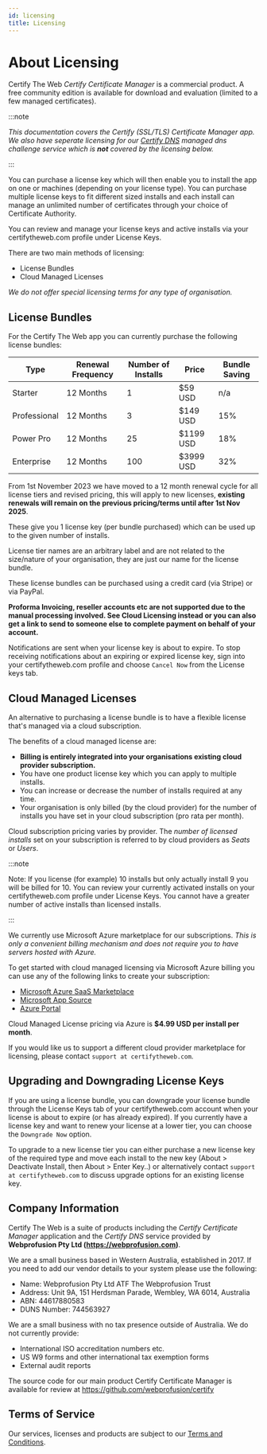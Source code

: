 ```yaml
---
id: licensing
title: Licensing
---
```


# About Licensing
Certify The Web *Certify Certificate Manager* is a commercial product. A free community edition is available for download and evaluation (limited to a few managed certificates). 


:::note

 *This documentation covers the Certify (SSL/TLS) Certificate Manager app. We also have seperate licensing for our [Certify DNS](../dns/providers/certifydns.md) managed dns challenge service which is **not** covered by the licensing below.*

:::

You can purchase a license key which will then enable you to install the app on one or machines (depending on your license type). You can purchase multiple license keys to fit different sized installs and each install can manage an unlimited number of certificates through your choice of Certificate Authority.

You can review and manage your license keys and active installs via your certifytheweb.com profile under License Keys. 

There are two main methods of licensing:
- License Bundles
- Cloud Managed Licenses

*We do not offer special licensing terms for any type of organisation.*

## License Bundles
For the Certify The Web app you can currently purchase the following license bundles:

| Type          | Renewal Frequency | Number of Installs| Price         | Bundle Saving |
|---------------|-------------------|-------------------|---------------|--|
| Starter       | 12 Months         | 1                 | $59 USD    | n/a|
| Professional  | 12 Months         | 3                 | $149 USD    | 15%|
| Power Pro     | 12 Months         | 25                | $1199 USD   | 18%|
| Enterprise    | 12 Months         | 100               | $3999 USD   | 32%|

From 1st November 2023 we have moved to a 12 month renewal cycle for all license tiers and revised pricing, this will apply to new licenses, **existing renewals will remain on the previous pricing/terms until after 1st Nov 2025**.

These give you 1 license key (per bundle purchased) which can be used up to the given number of installs.

License tier names are an arbitrary label and are not related to the size/nature of your organisation, they are just our name for the license bundle.

These license bundles can be purchased using a credit card (via Stripe) or via PayPal. 

**Proforma Invoicing, reseller accounts etc are not supported due to the manual processing involved. See Cloud Licensing instead or you can also get a link to send to someone else to complete payment on behalf of your account.**

Notifications are sent when your license key is about to expire. To stop receiving notifications about an expiring or expired license key, sign into your certifytheweb.com profile and choose `Cancel Now` from the License keys tab.

## Cloud Managed Licenses
An alternative to purchasing a license bundle is to have a flexible license that's managed via a cloud subscription. 

The benefits of a cloud managed license are:
- **Billing is entirely integrated into your organisations existing cloud provider subscription.**
- You have one product license key which you can apply to multiple installs.
- You can increase or decrease the number of installs required at any time. 
- Your organisation is only billed (by the cloud provider) for the number of installs you have set in your cloud subscription (pro rata per month).

Cloud subscription pricing varies by provider. The *number of licensed installs* set on your subscription is referred to by cloud providers as *Seats* or *Users*.

:::note

Note: If you license (for example) 10 installs but only actually install 9 you will be billed for 10. You can review your currently activated installs on your certifytheweb.com profile under License Keys. You cannot have a greater number of active installs than licensed installs.

:::

We currently use Microsoft Azure marketplace for our subscriptions. *This is only a convenient billing mechanism and does not require you to have servers hosted with Azure.*

To get started with cloud managed licensing via Microsoft Azure billing you can use any of the following links to create your subscription: 

- [Microsoft Azure SaaS Marketplace](https://azuremarketplace.microsoft.com/en-us/marketplace/apps/webprofusionptyltd1588924351007.certifytheweb-standard-cloudlicense?tab=Overview)
- [Microsoft App Source](https://appsource.microsoft.com/en-us/product/web-apps/webprofusionptyltd1588924351007.certifytheweb-standard-cloudlicense)
- [Azure Portal](https://portal.azure.com/#create/webprofusionptyltd1588924351007.certifytheweb-standard-cloudlicense/preview)

Cloud Managed License pricing via Azure is **$4.99 USD per install per month**.

If you would like us to support a different cloud provider marketplace for licensing, please contact `support at certifytheweb.com`.

## Upgrading and Downgrading License Keys
If you are using a license bundle, you can downgrade your license bundle through the License Keys tab of your certifytheweb.com account when your license is about to expire (or has already expired). 
If you currently have a license key and want to renew your license at a lower tier, you can choose the `Downgrade Now` option. 

To upgrade to a new license tier you can either purchase a new license key of the required type and move each install to the new key (About > Deactivate Install, then About > Enter Key..) or alternatively contact `support at certifytheweb.com` to discuss upgrade options for an existing license key.

## Company Information
Certify The Web is a suite of products including the *Certify Certificate Manager* application and the *Certify DNS* service provided by **Webprofusion Pty Ltd (https://webprofusion.com)**.

We are a small business based in Western Australia, established in 2017. If you need to add our vendor details to your system please use the following:

- Name: Webprofusion Pty Ltd ATF The Webprofusion Trust 
- Address: Unit 9A, 151 Herdsman Parade, Wembley, WA 6014, Australia
- ABN: 44617880583
- DUNS Number: 744563927

We are a small business with no tax presence outside of Australia. We do not currently provide:
- International ISO accreditation numbers etc.
- US W9 forms and other international tax exemption forms
- External audit reports

The source code for our main product Certify Certificate Manager is available for review at https://github.com/webprofusion/certify

## Terms of Service
Our services, licenses and products are subject to our [Terms and Conditions](terms.md).
